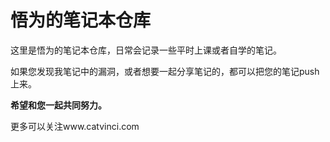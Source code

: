 # 悟为的笔记本仓库

这里是悟为的笔记本仓库，日常会记录一些平时上课或者自学的笔记。

如果您发现我笔记中的漏洞，或者想要一起分享笔记的，都可以把您的笔记push上来。



**希望和您一起共同努力。**

更多可以关注www.catvinci.com